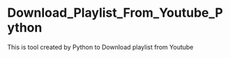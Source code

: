 # Download_Playlist_From_Youtube_Python
This is tool created by Python to Download playlist from Youtube
